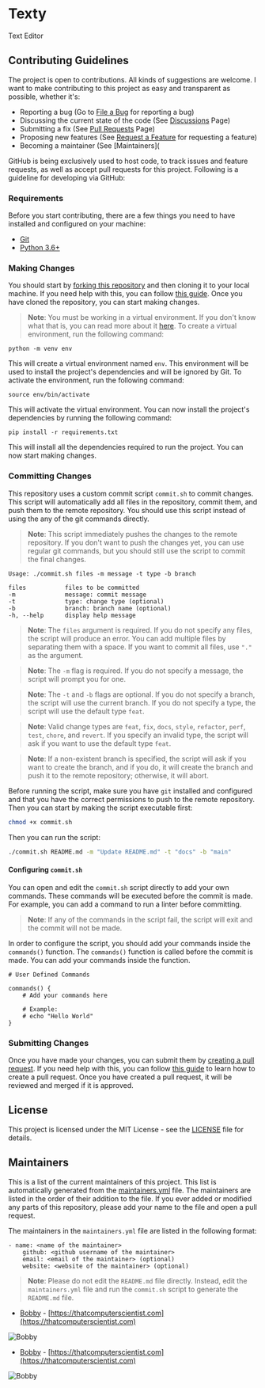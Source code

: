 # Texty
Text Editor


## Contributing Guidelines

The project is open to contributions. All kinds of suggestions are welcome. I want to make contributing to this project as easy and transparent as possible, whether it's:

- Reporting a bug (Go to [File a Bug](https://github.com/luciferreeves/texty/issues/new?assignees=&labels=bug&template=bug_report.md&title=%5BBUG%5D) for reporting a bug)
- Discussing the current state of the code (See [Discussions](https://github.com/luciferreeves/texty/discussions) Page)
- Submitting a fix (See [Pull Requests](https://github.com/luciferreeves/texty/pulls) Page)
- Proposing new features (See [Request a Feature](https://github.com/luciferreeves/texty/issues/new?assignees=&labels=enhancement&template=feature_request.md&title=%5BFEATURE%5D) for requesting a feature)
- Becoming a maintainer (See [Maintainers](

GitHub is being exclusively used to host code, to track issues and feature requests, as well as accept pull requests for this project. Following is a guideline for developing via GitHub:

### Requirements

Before you start contributing, there are a few things you need to have installed and configured on your machine:

- [Git](https://git-scm.com/downloads)
- [Python 3.6+](https://www.python.org/downloads/)

### Making Changes

You should start by [forking this repository](https://github.com/luciferreeves/texty/fork) and then cloning it to your local machine. If you need help with this, you can follow [this guide](https://help.github.com/articles/fork-a-repo/). Once you have cloned the repository, you can start making changes.

> **Note**: You must be working in a virtual environment. If you don't know what that is, you can read more about it [here](https://docs.python.org/3/tutorial/venv.html). To create a virtual environment, run the following command:

    python -m venv env

This will create a virtual environment named `env`. This environment will be used to install the project's dependencies and will be ignored by Git. To activate the environment, run the following command:

    source env/bin/activate

This will activate the virtual environment. You can now install the project's dependencies by running the following command:
    
    pip install -r requirements.txt

This will install all the dependencies required to run the project. You can now start making changes.

### Committing Changes

This repository uses a custom commit script `commit.sh` to commit changes. This script will automatically add all files in the repository, commit them, and push them to the remote repository. You should use this script instead of using the any of the git commands directly.

> **Note**: This script immediately pushes the changes to the remote repository. If you don't want to push the changes yet, you can use regular git commands, but you should still use the script to commit the final changes.

    Usage: ./commit.sh files -m message -t type -b branch

    files           files to be committed
    -m              message: commit message
    -t              type: change type (optional)
    -b              branch: branch name (optional)
    -h, --help      display help message
> **Note**: The `files` argument is required. If you do not specify any files, the script will produce an error. You can add multiple files by separating them with a space. If you want to commit all files, use `"."` as the argument.

> **Note**: The `-m` flag is required. If you do not specify a message, the script will prompt you for one.

> **Note**: The `-t` and `-b` flags are optional. If you do not specify a branch, the script will use the current branch. If you do not specify a type, the script will use the default type `feat`.

> **Note**: Valid change types are `feat`, `fix`, `docs`, `style`, `refactor`, `perf`, `test`, `chore`, and `revert`. If you specify an invalid type, the script will ask if you want to use the default type `feat`.

> **Note**: If a non-existent branch is specified, the script will ask if you want to create the branch, and if you do, it will create the branch and push it to the remote repository; otherwise, it will abort.

Before running the script, make sure you have `git` installed and configured and that you have the correct permissions to push to the remote repository. Then you can start by making the script executable first:

```bash
chmod +x commit.sh
```

Then you can run the script:

```bash
./commit.sh README.md -m "Update README.md" -t "docs" -b "main"
```

#### Configuring `commit.sh`

You can open and edit the `commit.sh` script directly to add your own commands. These commands will be executed before the commit is made. For example, you can add a command to run a linter before committing.

> **Note**: If any of the commands in the script fail, the script will exit and the commit will not be made.

In order to configure the script, you should add your commands inside the `commands()` function. The `commands()` function is called before the commit is made. You can add your commands inside the function.

    # User Defined Commands

    commands() {
        # Add your commands here
        
        # Example:
        # echo "Hello World"
    }

### Submitting Changes

Once you have made your changes, you can submit them by [creating a pull request](https://github.com/luciferreeves/texty/pulls). If you need help with this, you can follow [this guide](https://help.github.com/articles/creating-a-pull-request/) to learn how to create a pull request. Once you have created a pull request, it will be reviewed and merged if it is approved.


## License

This project is licensed under the MIT License - see the [LICENSE](LICENSE) file for details.

## Maintainers

This is a list of the current maintainers of this project. This list is automatically generated from the [maintainers.yml](maintainers.yml) file. The maintainers are listed in the order of their addition to the file. If you ever added or modified any parts of this repository, please add your name to the file and open a pull request.

The maintainers in the `maintainers.yml` file are listed in the following format:
    
    - name: <name of the maintainer>
        github: <github username of the maintainer>
        email: <email of the maintainer> (optional)
        website: <website of the maintainer> (optional)

> **Note**: Please do not edit the `README.md` file directly. Instead, edit the `maintainers.yml` file and run the `commit.sh` script to generate the `README.md` file.

<!-- maintainers -->- [Bobby](luciferreeves) - [https://thatcomputerscientist.com](https://thatcomputerscientist.com)![Bobby](https://github.com/luciferreeves.png?size=40) 
- [Bobby](luciferreeves) - [https://thatcomputerscientist.com](https://thatcomputerscientist.com)

![Bobby](https://github.com/luciferreeves.png?size=40) 